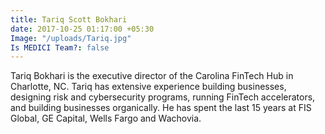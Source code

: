 ```yaml
---
title: Tariq Scott Bokhari
date: 2017-10-25 01:17:00 +05:30
Image: "/uploads/Tariq.jpg"
Is MEDICI Team?: false
---
```


Tariq Bokhari is the executive director of the Carolina FinTech Hub in Charlotte, NC. Tariq has extensive experience building businesses, designing risk and cybersecurity programs, running FinTech accelerators, and building businesses organically. He has spent the last 15 years at FIS Global, GE Capital, Wells Fargo and Wachovia.